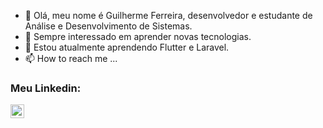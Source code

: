 - 👋 Olá, meu nome é Guilherme Ferreira, desenvolvedor e estudante de Análise e Desenvolvimento de Sistemas.
- 👀 Sempre interessado em aprender novas tecnologias.
- 🌱 Estou atualmente aprendendo Flutter e Laravel.
- 📫 How to reach me ...

### Meu Linkedin:

<img alt="linkedin" width="22px" scr="https://logodownload.org/wp-content/uploads/2019/03/linkedIn-logo-0.png"/>
